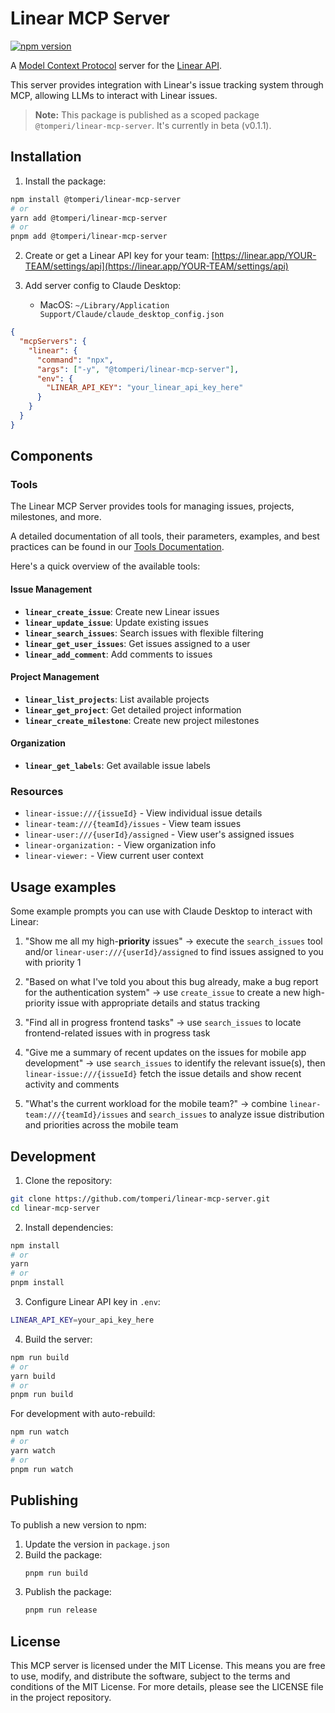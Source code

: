 # Linear MCP Server

[![npm version](https://img.shields.io/npm/v/@tomperi/linear-mcp-server.svg)](https://www.npmjs.com/package/@tomperi/linear-mcp-server)

A [Model Context Protocol](https://github.com/modelcontextprotocol) server for the [Linear API](https://developers.linear.app/docs/graphql/working-with-the-graphql-api).

This server provides integration with Linear's issue tracking system through MCP, allowing LLMs to interact with Linear issues.

> **Note:** This package is published as a scoped package `@tomperi/linear-mcp-server`. It's currently in beta (v0.1.1).

## Installation

1. Install the package:

```bash
npm install @tomperi/linear-mcp-server
# or
yarn add @tomperi/linear-mcp-server
# or
pnpm add @tomperi/linear-mcp-server
```

2. Create or get a Linear API key for your team: [https://linear.app/YOUR-TEAM/settings/api](https://linear.app/YOUR-TEAM/settings/api)

3. Add server config to Claude Desktop:
   - MacOS: `~/Library/Application Support/Claude/claude_desktop_config.json`

```json
{
  "mcpServers": {
    "linear": {
      "command": "npx",
      "args": ["-y", "@tomperi/linear-mcp-server"],
      "env": {
        "LINEAR_API_KEY": "your_linear_api_key_here"
      }
    }
  }
}
```

## Components

### Tools

The Linear MCP Server provides tools for managing issues, projects, milestones, and more.

A detailed documentation of all tools, their parameters, examples, and best practices can be found in our [Tools Documentation](./docs/tools.md).

Here's a quick overview of the available tools:

#### Issue Management

- **`linear_create_issue`**: Create new Linear issues
- **`linear_update_issue`**: Update existing issues
- **`linear_search_issues`**: Search issues with flexible filtering
- **`linear_get_user_issues`**: Get issues assigned to a user
- **`linear_add_comment`**: Add comments to issues

#### Project Management

- **`linear_list_projects`**: List available projects
- **`linear_get_project`**: Get detailed project information
- **`linear_create_milestone`**: Create new project milestones

#### Organization

- **`linear_get_labels`**: Get available issue labels

### Resources

- `linear-issue:///{issueId}` - View individual issue details
- `linear-team:///{teamId}/issues` - View team issues
- `linear-user:///{userId}/assigned` - View user's assigned issues
- `linear-organization:` - View organization info
- `linear-viewer:` - View current user context

## Usage examples

Some example prompts you can use with Claude Desktop to interact with Linear:

1. "Show me all my high-**priority** issues" → execute the `search_issues` tool and/or `linear-user:///{userId}/assigned` to find issues assigned to you with priority 1

2. "Based on what I've told you about this bug already, make a bug report for the authentication system" → use `create_issue` to create a new high-priority issue with appropriate details and status tracking

3. "Find all in progress frontend tasks" → use `search_issues` to locate frontend-related issues with in progress task

4. "Give me a summary of recent updates on the issues for mobile app development" → use `search_issues` to identify the relevant issue(s), then `linear-issue:///{issueId}` fetch the issue details and show recent activity and comments

5. "What's the current workload for the mobile team?" → combine `linear-team:///{teamId}/issues` and `search_issues` to analyze issue distribution and priorities across the mobile team

## Development

1. Clone the repository:

```bash
git clone https://github.com/tomperi/linear-mcp-server.git
cd linear-mcp-server
```

2. Install dependencies:

```bash
npm install
# or
yarn
# or
pnpm install
```

3. Configure Linear API key in `.env`:

```bash
LINEAR_API_KEY=your_api_key_here
```

4. Build the server:

```bash
npm run build
# or
yarn build
# or
pnpm run build
```

For development with auto-rebuild:

```bash
npm run watch
# or
yarn watch
# or
pnpm run watch
```

## Publishing

To publish a new version to npm:

1. Update the version in `package.json`
2. Build the package:
   ```bash
   pnpm run build
   ```
3. Publish the package:
   ```bash
   pnpm run release
   ```

## License

This MCP server is licensed under the MIT License. This means you are free to use, modify, and distribute the software, subject to the terms and conditions of the MIT License. For more details, please see the LICENSE file in the project repository.
